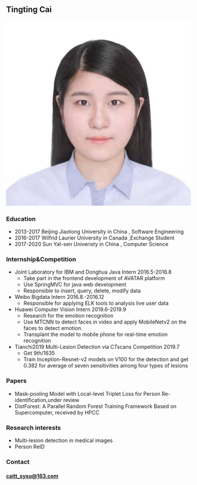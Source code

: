 ## Tingting Cai
![](https://github.com/emmachoose/emmachoose.github.io/blob/master/%E5%9B%BE%E7%89%87.jpg)
### Education
+	2013-2017 		Beijing Jiaotong University in China	,	Software Engineering 	
+	2016-2017 		Wilfrid Laurier University in Canada	 ,Exchange Student 	
+	2017-2020		  Sun Yat-sen Univeristy in China		  ,   Computer Science

### Internship&Competition
+ Joint Laboratory for IBM and Donghua     Java Intern     2016.5-2016.8
    + Take part in the frontend development of AVATAR platform
    + Use SpringMVC for java web development
    + Responsible to insert, query, delete, modify data
+ Weibo     Bigdata Intern     2016.8.-2016.12
    + Responsible for applying ELK tools to analysis live user data
+ Huawei     Computer Vision Intern     2019.6-2019.9
    + Research for the emotion recognition
    + Use MTCNN to detect faces in video and apply MobileNetv2 on the faces to detect emotion.
    + Transplant the model to mobile phone for real-time emotion recognition
+ Tianchi2019 Multi-Lesion Detection via CTscans     Competition     2019.7
    + Get 9th/1635
    + Train Inception-Resnet-v2 models on V100 for the detection and get 0.382 for average of seven sensitivities among four types of lesions

### Papers
+ Mask-pooling Model with Local-level Triplet Loss for Person Re-identification,under review
+ DistForest: A Parallel Random Forest Training Framework Based on Supercomputer, received by HPCC

### Research interests
+ Multi-lesion detection in medical images
+ Person ReID

### Contact
#### caitt_sysu@163.com
